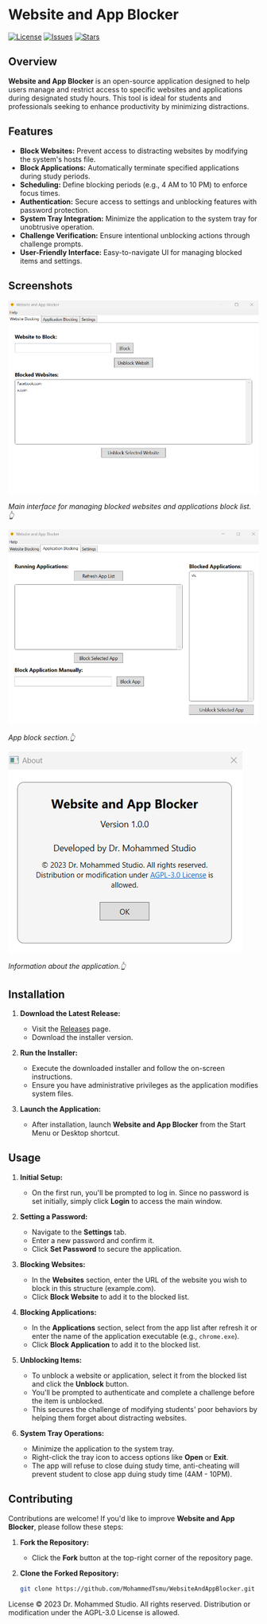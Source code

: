# Website and App Blocker

[![License](https://img.shields.io/github/license/MohammedTsmu/WebsiteAndAppBlocker)](https://github.com/MohammedTsmu/WebsiteAndAppBlocker/blob/master/LICENSE.txt)
[![Issues](https://img.shields.io/github/issues/MohammedTsmu/WebsiteAndAppBlocker)](https://github.com/MohammedTsmu/WebsiteAndAppBlocker/issues)
[![Stars](https://img.shields.io/github/stars/MohammedTsmu/WebsiteAndAppBlocker?style=social)](https://github.com/MohammedTsmu/WebsiteAndAppBlocker/stargazers)

## Overview

**Website and App Blocker** is an open-source application designed to help users manage and restrict access to specific websites and applications during designated study hours. This tool is ideal for students and professionals seeking to enhance productivity by minimizing distractions.

## Features

- **Block Websites:** Prevent access to distracting websites by modifying the system's hosts file.
- **Block Applications:** Automatically terminate specified applications during study periods.
- **Scheduling:** Define blocking periods (e.g., 4 AM to 10 PM) to enforce focus times.
- **Authentication:** Secure access to settings and unblocking features with password protection.
- **System Tray Integration:** Minimize the application to the system tray for unobtrusive operation.
- **Challenge Verification:** Ensure intentional unblocking actions through challenge prompts.
- **User-Friendly Interface:** Easy-to-navigate UI for managing blocked items and settings.

## Screenshots

![Main Window](screenshots/main_window.png)

*Main interface for managing blocked websites and applications block list. 👆*

![App Block Window](screenshots/app_block.png)

*App block section.👆*

![About Window](screenshots/about.png)

*Information about the application.👆*


## Installation

1. **Download the Latest Release:**
   - Visit the [Releases](https://github.com/MohammedTsmu/WebsiteAndAppBlocker/releases) page.
   - Download the installer version.

2. **Run the Installer:**
   - Execute the downloaded installer and follow the on-screen instructions.
   - Ensure you have administrative privileges as the application modifies system files.

3. **Launch the Application:**
   - After installation, launch **Website and App Blocker** from the Start Menu or Desktop shortcut.

## Usage

1. **Initial Setup:**
   - On the first run, you'll be prompted to log in. Since no password is set initially, simply click **Login** to access the main window.

2. **Setting a Password:**
   - Navigate to the **Settings** tab.
   - Enter a new password and confirm it.
   - Click **Set Password** to secure the application.

3. **Blocking Websites:**
   - In the **Websites** section, enter the URL of the website you wish to block in this structure (example.com).
   - Click **Block Website** to add it to the blocked list.

4. **Blocking Applications:**
   - In the **Applications** section, select from the app list after refresh it or enter the name of the application executable (e.g., `chrome.exe`).
   - Click **Block Application** to add it to the blocked list.

5. **Unblocking Items:**
   - To unblock a website or application, select it from the blocked list and click the **Unblock** button.
   - You'll be prompted to authenticate and complete a challenge before the item is unblocked.
   - This secures the challenge of modifying students' poor behaviors by helping them forget about distracting websites.

6. **System Tray Operations:**
   - Minimize the application to the system tray.
   - Right-click the tray icon to access options like **Open** or **Exit**.
   - The app will refuse to close duing study time, anti-cheating will prevent student to close app duing study time (4AM - 10PM).

## Contributing

Contributions are welcome! If you'd like to improve **Website and App Blocker**, please follow these steps:

1. **Fork the Repository:**
   - Click the **Fork** button at the top-right corner of the repository page.

2. **Clone the Forked Repository:**
   ```bash
   git clone https://github.com/MohammedTsmu/WebsiteAndAppBlocker.git
   

License
© 2023 Dr. Mohammed Studio. All rights reserved.
Distribution or modification under the AGPL-3.0 License is allowed.
